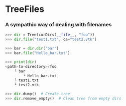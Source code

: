 # TreeFiles

### A sympathic way of dealing with filenames

```python
>>> dir = Tree(curDirs(__file__, "foo"))
>>> dir.file("test1.txt", ca="test2.vtk")

>>> bar = dir.dir("bar")
>>> bar.file("Hello_bar.txt")

>>> print(dir)
<path-to-directory>/foo
    └ bar
        └ Hello_bar.txt
    └ test1.txt
    └ test2.vtk
```


```python
>>> dir.dump()  # Create tree
>>> dir.remove_empty()  # Clean tree from empty dirs
```